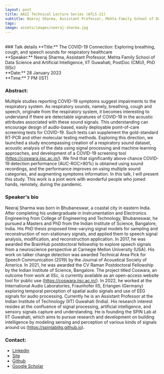 ```yaml
---
layout: post
title: AAII Technical Lecture Series (ATLS-21)
subtitle: Neeraj Sharma, Assistant Professor, Mehta Family School of Data Science and Artificial Intelligence, IIT Guwahati, PostDoc (CMU), PhD (IISc)
tags: 
image: assets/images/neeraj-sharma.jpg
---
```


<br>
### Talk details
**Title:** The COVID-19 Connection: Exploring breathing, cough, and speech sounds for respiratory healthcare <br/>
**Speaker:** Neeraj Sharma, Assistant Professor, Mehta Family School of Data Science and Artificial Intelligence, IIT Guwahati, PostDoc (CMU), PhD (IISc)<br/>
**Date:** 28 January 2023<br/>
**Time:** 7 PM (IST)

### Abstract: 
Multiple studies reporting COVID-19 symptoms suggest impairments to the respiratory system. As respiratory sounds, namely, breathing, cough and speech, originate from the respiratory system, it becomes interesting to understand if there are detectable signatures of COVID-19 in the acoustic attributes associated with these sound signals. This understanding can encourage design of audio-based, easily deployable point-of-care screening tests for COVID-19. Such tests can supplement the gold-standard RT-PCR and other molecular testing methods. Exploring this direction, we launched a study encompassing creation of a respiratory sound dataset, acoustic analysis of the data using signal processing and machine learning approaches, and development of a COVID-19 screening tool (https://coswara.iisc.ac.in/). We find that significantly above chance COVID-19 detection performance (AUC-ROC>80%) is obtained using sound recordings, and the performance improves on using multiple sound categories, and augmenting symptoms information. In this talk, I will present this study. This work is a joint work with wonderful people who joined hands, remotely, during the pandemic.


### Speaker's bio
Neeraj Sharma was born in Bhubaneswar, a coastal city in eastern India. After completing his undergraduate in Instrumentation and Electronics Engineering from College of Engineering and Technology, Bhubaneswar, he pursued a Masters and PhD from the Indian Institute of Science, Bangalore, India. His PhD thesis proposed time-varying signal models for sampling and reconstruction of non-stationary signals, and applied them to speech signal analysis, modification, and reconstruction application. In 2017, he was awarded the BrainHub postdoctoral fellowship to explore speech signals from a neuroscience perspective at Carnegie Mellon University (USA). His work on talker change detection was awarded Technical Area Pick for Speech Communication (2019) by the Journal of Acoustical Society of America. In 2021, he was awarded the CV Raman Postdoctoral Fellowship by the Indian Institute of Science, Bangalore. The project titled Coswara, an outcome from work at IISc, is currently available as an open-access website tool for public use (https://coswara.iisc.ac.in/). In 2022, he worked at the International Audio Laboratories, Fraunhofer IIS, Erlangen (Germany) exploring temporal perception of spatial audio signals and use of EEG signals for audio processing. Currently he is an Assistant Professor at the Indian Institute of Technology (IIT) Guwahati (India). His research interest resides at the confluence of signal processing, artificial intelligence, and sensory signals capture and understanding. He is founding the SPIN Lab at IIT Guwahati, which aims to pursue research and development on building intelligence by modeling sensing and perception of various kinds of signals around us (https://spinlabiitg.github.io).

### Contact: 
- [Linkedin](https://www.linkedin.com/in/neeraj-sharma-5360ab196/)
- [Site](https://neerajww.github.io/)
- [Github](https://github.com/neerajww)
- [Google Scholar](https://scholar.google.com/citations?user=j7oyJ0MAAAAJ&hl=en)